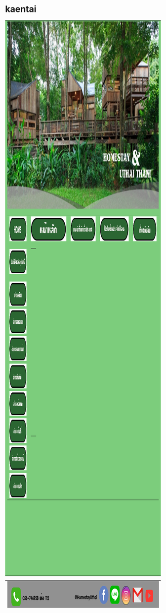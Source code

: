 # kaentai
<!DOCTYPE html PUBLIC "-//W3C//DTD XHTML 1.0 Transitional//EN" "http://www.w3.org/TR/xhtml1/DTD/xhtml1-transitional.dtd">
<html xmlns="http://www.w3.org/1999/xhtml">
<head>
<meta http-equiv="Content-Type" content="text/html; charset=utf-8" />
<title>ชลธิชา</title>
<script type="text/javascript">
function MM_swapImgRestore() { //v3.0
  var i,x,a=document.MM_sr; for(i=0;a&&i<a.length&&(x=a[i])&&x.oSrc;i++) x.src=x.oSrc;
}
function MM_preloadImages() { //v3.0
  var d=document; if(d.images){ if(!d.MM_p) d.MM_p=new Array();
    var i,j=d.MM_p.length,a=MM_preloadImages.arguments; for(i=0; i<a.length; i++)
    if (a[i].indexOf("#")!=0){ d.MM_p[j]=new Image; d.MM_p[j++].src=a[i];}}
}

function MM_findObj(n, d) { //v4.01
  var p,i,x;  if(!d) d=document; if((p=n.indexOf("?"))>0&&parent.frames.length) {
    d=parent.frames[n.substring(p+1)].document; n=n.substring(0,p);}
  if(!(x=d[n])&&d.all) x=d.all[n]; for (i=0;!x&&i<d.forms.length;i++) x=d.forms[i][n];
  for(i=0;!x&&d.layers&&i<d.layers.length;i++) x=MM_findObj(n,d.layers[i].document);
  if(!x && d.getElementById) x=d.getElementById(n); return x;
}

function MM_swapImage() { //v3.0
  var i,j=0,x,a=MM_swapImage.arguments; document.MM_sr=new Array; for(i=0;i<(a.length-2);i+=3)
   if ((x=MM_findObj(a[i]))!=null){document.MM_sr[j++]=x; if(!x.oSrc) x.oSrc=x.src; x.src=a[i+2];}
}
</script>
</head>

<body onload="MM_preloadImages('ปุ่ม/b.t1.gif','ปุ่ม/b.t2.gif','ปุ่ม/b.t3.gif','ปุ่ม/b.t4.gif','ปุ่ม/b.t5.gif','ปุ่ม/b.t6.gif','ปุ่ม/b.t8.gif','ปุ่ม/b.t7.gif','ปุ่ม/b.t9.gif','ปุ่ม/โฮม2.gif','ปุ่ม/หน้าหลัก2.gif','ปุ่ม/แนะนำ2.gif','ปุ่ม/โปรโมชั่น2.gif','ปุ่ม/เกี่ยวกับฉัน2.gif')">
<table width="1493" border="0" align="center" cellpadding="1" cellspacing="1">
  <tr>
    <th width="1489" height="200" bgcolor="#7CCD7C" scope="col"> <img src="img/เบนเนอ.png" width="1546" height="604" /></th>
  </tr>
  <tr>
    <td height="1120" bgcolor="#7CCD7C"><table width="1543" height="1144" border="0" align="center" cellpadding="0" cellspacing="0">
      <tr>
        <td width="201"><a href="HOME.html" onmouseout="MM_swapImgRestore()" onmouseover="MM_swapImage('Image11','','ปุ่ม/โฮม2.gif',1)"><img src="ปุ่ม/โฮม.gif" width="200" height="80" id="Image11" /></a></td>
        <td width="423" align="center"><a href="HOME.html" onmouseout="MM_swapImgRestore()" onmouseover="MM_swapImage('Image12','','ปุ่ม/หน้าหลัก2.gif',1)"><img src="ปุ่ม/หน้าหลัก.gif" width="200" height="80" id="Image12" /></a></td>
        <td width="300"><a href="แนะนำที่พักทั่วประเทศ.html" onmouseout="MM_swapImgRestore()" onmouseover="MM_swapImage('Image13','','ปุ่ม/แนะนำ2.gif',1)"><img src="ปุ่ม/แนะนำ.gif" width="200" height="80" id="Image13" /></a></td>
        <td width="340"><a href="โปรโมชั่นประจำเดือน.html" onmouseout="MM_swapImgRestore()" onmouseover="MM_swapImage('Image14','','ปุ่ม/โปรโมชั่น2.gif',1)"><img src="ปุ่ม/โปรโมชั่น.gif" width="200" height="80" id="Image14" /></a></td>
        <td width="279"><a href="เกี่ยวกับฉัน.html" onmouseout="MM_swapImgRestore()" onmouseover="MM_swapImage('Image15','','ปุ่ม/เกี่ยวกับฉัน2.gif',1)"><img src="ปุ่ม/เกี่ยวกับฉัน.gif" width="200" height="80" id="Image15" /></a></td>
      </tr>
      <tr>
        <td height="116"><a href="ประวัติจังหวัดอุทัยธานี.html" onmouseout="MM_swapImgRestore()" onmouseover="MM_swapImage('Image2','','ปุ่ม/b.t1.gif',1)"><img src="ปุ่ม/bt1.gif" name="Image2" width="200" height="80" id="Image2" /></a></td>
        <td colspan="4" rowspan="9" valign="top"><table width="1342" height="608" border="0" cellpadding="0" cellspacing="0">
          <tr>
            <td height="100">&nbsp;</td>
            </tr>
          <tr>
            <td height="494" valign="top">&nbsp;</td>
          </tr>
        </table></td>
        </tr>
      <tr>
        <td><a href="อำเภอเมือง.html" onmouseout="MM_swapImgRestore()" onmouseover="MM_swapImage('Image3','','ปุ่ม/b.t2.gif',1)"><img src="ปุ่ม/bt2.gif" width="200" height="80" id="Image3" /></a></td>
        </tr>
      <tr>
        <td><a href="อำเภอหนองฉาง.html" onmouseout="MM_swapImgRestore()" onmouseover="MM_swapImage('Image4','','ปุ่ม/b.t3.gif',1)"><img src="ปุ่ม/bt3.gif" width="200" height="80" id="Image4" /></a></td>
        </tr>
      <tr>
        <td><a href="อำเภอหนองขาอย่าง.html" onmouseout="MM_swapImgRestore()" onmouseover="MM_swapImage('Image5','','ปุ่ม/b.t4.gif',1)"><img src="ปุ่ม/bt4.gif" width="200" height="80" id="Image5" /></a></td>
        </tr>
      <tr>
        <td> <a href="อำเภอทัพทัน.html" onmouseout="MM_swapImgRestore()" onmouseover="MM_swapImage('Image6','','ปุ่ม/b.t5.gif',1)"><img src="ปุ่ม/bt5.gif" width="200" height="80" id="Image6" /></a></td>
        </tr>
      <tr>
        <td><a href="อำเภอห้วยคต.html" onmouseout="MM_swapImgRestore()" onmouseover="MM_swapImage('Image7','','ปุ่ม/b.t6.gif',1)"><img src="ปุ่ม/bt6.gif" width="200" height="80" id="Image7" /></a></td>
        </tr>
      <tr>
        <td><a href="อำเภอบ้านไร่.html" onmouseout="MM_swapImgRestore()" onmouseover="MM_swapImage('Image8','','ปุ่ม/b.t8.gif',1)"><img src="ปุ่ม/bt8.gif" width="200" height="80" id="Image8" /></a></td>
        </tr>
      <tr>
        <td><a href="อำเภอสว่างอารมณ์.html" onmouseout="MM_swapImgRestore()" onmouseover="MM_swapImage('Image9','','ปุ่ม/b.t7.gif',1)"><img src="ปุ่ม/bt7.gif" width="200" height="80" id="Image9" /></a></td>
        </tr>
      <tr>
        <td height="80"><a href="อำเภอลานสัก.html" onmouseout="MM_swapImgRestore()" onmouseover="MM_swapImage('Image10','','ปุ่ม/b.t9.gif',1)"><img src="ปุ่ม/bt9.gif" width="200" height="80" id="Image10" /></a></td>
        </tr>
    </table></td>
  </tr>
</table>

<table width="1554" height="89" border="0" align="center" cellpadding="0" cellspacing="0">
  <tr>
    <td><img src="img/fodder.gif" width="1551" height="100" /></td>
  </tr>
</table>
</body>
</html>

